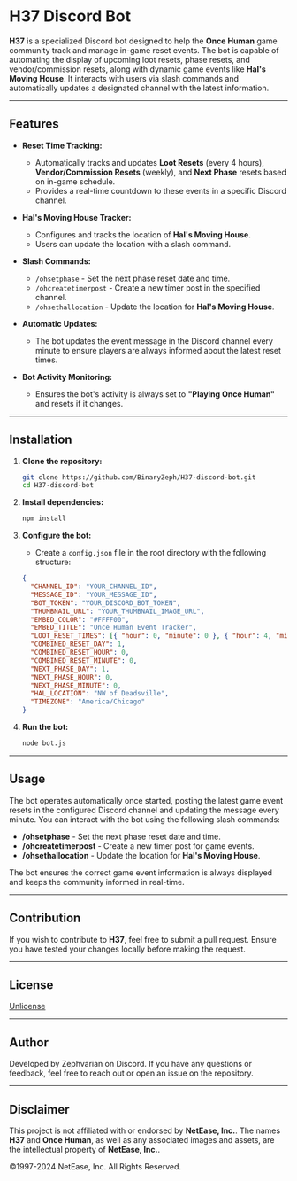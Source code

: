 
# H37 Discord Bot

**H37** is a specialized Discord bot designed to help the **Once Human** game community track and manage in-game reset events. The bot is capable of automating the display of upcoming loot resets, phase resets, and vendor/commission resets, along with dynamic game events like **Hal's Moving House**. It interacts with users via slash commands and automatically updates a designated channel with the latest information.

---

## Features

- **Reset Time Tracking:**
  - Automatically tracks and updates **Loot Resets** (every 4 hours), **Vendor/Commission Resets** (weekly), and **Next Phase** resets based on in-game schedule.
  - Provides a real-time countdown to these events in a specific Discord channel.

- **Hal's Moving House Tracker:**
  - Configures and tracks the location of **Hal's Moving House**.
  - Users can update the location with a slash command.

- **Slash Commands:**
  - `/ohsetphase` - Set the next phase reset date and time.
  - `/ohcreatetimerpost` - Create a new timer post in the specified channel.
  - `/ohsethallocation` - Update the location for **Hal's Moving House**.

- **Automatic Updates:**
  - The bot updates the event message in the Discord channel every minute to ensure players are always informed about the latest reset times.
  
- **Bot Activity Monitoring:**
  - Ensures the bot's activity is always set to **"Playing Once Human"** and resets if it changes.

---

## Installation

1. **Clone the repository:**

   ```bash
   git clone https://github.com/BinaryZeph/H37-discord-bot.git
   cd H37-discord-bot
   ```

2. **Install dependencies:**

   ```bash
   npm install
   ```

3. **Configure the bot:**

   - Create a `config.json` file in the root directory with the following structure:

   ```json
   {
     "CHANNEL_ID": "YOUR_CHANNEL_ID",
     "MESSAGE_ID": "YOUR_MESSAGE_ID",
     "BOT_TOKEN": "YOUR_DISCORD_BOT_TOKEN",
     "THUMBNAIL_URL": "YOUR_THUMBNAIL_IMAGE_URL",
     "EMBED_COLOR": "#FFFF00",
     "EMBED_TITLE": "Once Human Event Tracker",
     "LOOT_RESET_TIMES": [{ "hour": 0, "minute": 0 }, { "hour": 4, "minute": 0 }, { "hour": 8, "minute": 0 }, { "hour": 12, "minute": 0 }, { "hour": 16, "minute": 0 }, { "hour": 20, "minute": 0 }],
     "COMBINED_RESET_DAY": 1,
     "COMBINED_RESET_HOUR": 0,
     "COMBINED_RESET_MINUTE": 0,
     "NEXT_PHASE_DAY": 1,
     "NEXT_PHASE_HOUR": 0,
     "NEXT_PHASE_MINUTE": 0,
     "HAL_LOCATION": "NW of Deadsville",
     "TIMEZONE": "America/Chicago"
   }
   ```

4. **Run the bot:**

   ```bash
   node bot.js
   ```

---

## Usage

The bot operates automatically once started, posting the latest game event resets in the configured Discord channel and updating the message every minute. You can interact with the bot using the following slash commands:

- **/ohsetphase** - Set the next phase reset date and time.
- **/ohcreatetimerpost** - Create a new timer post for game events.
- **/ohsethallocation** - Update the location for **Hal's Moving House**.

The bot ensures the correct game event information is always displayed and keeps the community informed in real-time.

---

## Contribution

If you wish to contribute to **H37**, feel free to submit a pull request. Ensure you have tested your changes locally before making the request.

---

## License

[Unlicense](https://unlicense.org/)

---

## Author

Developed by Zephvarian on Discord. If you have any questions or feedback, feel free to reach out or open an issue on the repository.

---

## Disclaimer

This project is not affiliated with or endorsed by **NetEase, Inc.**. The names **H37** and **Once Human**, as well as any associated images and assets, are the intellectual property of **NetEase, Inc.**.

©1997-2024 NetEase, Inc. All Rights Reserved.
